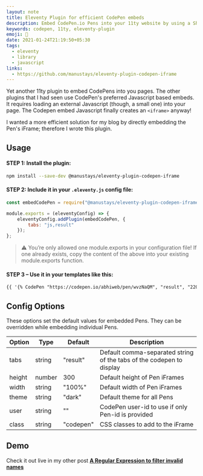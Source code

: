 ```yaml
---
layout: note
title: Eleventy Plugin for efficient CodePen embeds
description: Embed CodePen.io Pens into your 11ty website by using a ShortCode. It directly embeds an iFrame for efficiency (without loading CodePen's Javascript).
keywords: codepen, 11ty, eleventy-plugin
emoji: 🎈
date: 2021-01-24T21:19:50+05:30
tags:
  - eleventy
  - library
  - javascript
links:
  - https://github.com/manustays/eleventy-plugin-codepen-iframe
---
```


Yet another 11ty plugin to embed CodePens into you pages. The other plugins that I had seen use CodePen's preferred Javascript based embeds. It requires loading an external Javascript (though, a small one) into your page. The Codepen embed Javascript finally creates an `<iframe>` anyway!

I wanted a more efficient solution for my blog by directly embedding the Pen's iFrame; therefore I wrote this plugin.

## Usage

#### STEP 1: Install the plugin:

```bash
npm install --save-dev @manustays/eleventy-plugin-codepen-iframe
```

#### STEP 2: Include it in your `.eleventy.js` config file:

```js
const embedCodePen = require("@manustays/eleventy-plugin-codepen-iframe");

module.exports = (eleventyConfig) => {
	eleventyConfig.addPlugin(embedCodePen, {
		tabs: "js,result"
	});
};
```

> ⚠ You’re only allowed one module.exports in your configuration file! If one already exists, copy the content of the above into your existing module.exports function.

#### STEP 3 – Use it in your templates like this:

```html
{{ '{% CodePen "https://codepen.io/abhiweb/pen/wvzNaQM", "result", "220" %}' | safe }}
```

## Config Options
These options set the default values for embedded Pens. They can be overridden while embedding individual Pens.

| Option   | Type    | Default   | Description              |
| -------- | ------- | --------- |--------------------------|
| tabs     | string  | "result"  | Default comma-separated string of the tabs of the codepen to display |
| height   | number  | 300       | Default height of Pen iFrames |
| width    | string  | "100%"    | Default width of Pen iFrames |
| theme    | string  | "dark"    | Default theme for all Pens |
| user     | string  | ""        | CodePen user-id to use if only Pen-id is provided |
| class    | string  | "codepen" | CSS classes to add to the iFrame |

## Demo

Check it out live in my other post **[A Regular Expression to filter invalid names](https://abhi.page/notes/regex-to-validate-names/)**
